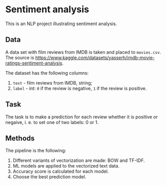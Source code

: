 # Sentiment analysis

This is an NLP project illustrating sentiment analysis.

## Data

A data set with film reviews from IMDB is taken and placed to `movies.csv`. 
The source is https://www.kaggle.com/datasets/yasserh/imdb-movie-ratings-sentiment-analysis.

The dataset has the following columns:

1. `text` - film reviews from IMDB, string;
2. `label` - int: `0` if the review is negative, `1` if the review is positive.

## Task

The task is to make a prediction for each review whether it is positive or negaive, i. e. to set one of two labels: 0 or 1.

## Methods

The pipeline is the following:

1. Different variants of vectorization are made: BOW and TF-IDF.
2. ML models are applied to the vectorized text data.
3. Accuracy score is calculated for each model.
4. Choose the best prediction model.
